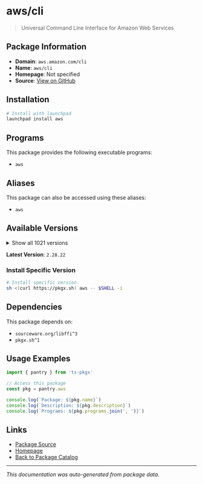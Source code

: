 # aws/cli

> Universal Command Line Interface for Amazon Web Services

## Package Information

- **Domain**: `aws.amazon.com/cli`
- **Name**: `aws/cli`
- **Homepage**: Not specified
- **Source**: [View on GitHub](https://github.com/pkgxdev/pantry/tree/main/projects/aws.amazon.com/cli/package.yml)

## Installation

```bash
# Install with launchpad
launchpad install aws
```

## Programs

This package provides the following executable programs:

- `aws`

## Aliases

This package can also be accessed using these aliases:

- `aws`

## Available Versions

<details>
<summary>Show all 1021 versions</summary>

- `2.28.22`, `2.28.21`, `2.28.20`, `2.28.19`, `2.28.18`
- `2.28.17`, `2.28.16`, `2.28.15`, `2.28.14`, `2.28.13`
- `2.28.12`, `2.28.11`, `2.28.10`, `2.28.9`, `2.28.8`
- `2.28.7`, `2.28.6`, `2.28.5`, `2.28.4`, `2.28.3`
- `2.28.2`, `2.28.1`, `2.28.0`, `2.27.63`, `2.27.62`
- `2.27.61`, `2.27.60`, `2.27.59`, `2.27.58`, `2.27.57`
- `2.27.56`, `2.27.55`, `2.27.54`, `2.27.53`, `2.27.52`
- `2.27.51`, `2.27.50`, `2.27.49`, `2.27.48`, `2.27.47`
- `2.27.46`, `2.27.45`, `2.27.44`, `2.27.43`, `2.27.42`
- `2.27.41`, `2.27.40`, `2.27.39`, `2.27.38`, `2.27.37`
- `2.27.36`, `2.27.35`, `2.27.34`, `2.27.33`, `2.27.32`
- `2.27.31`, `2.27.30`, `2.27.29`, `2.27.28`, `2.27.27`
- `2.27.26`, `2.27.25`, `2.27.24`, `2.27.23`, `2.27.22`
- `2.27.21`, `2.27.20`, `2.27.19`, `2.27.18`, `2.27.17`
- `2.27.16`, `2.27.15`, `2.27.14`, `2.27.13`, `2.27.12`
- `2.27.11`, `2.27.10`, `2.27.9`, `2.27.8`, `2.27.7`
- `2.27.6`, `2.27.5`, `2.27.4`, `2.27.3`, `2.27.2`
- `2.27.1`, `2.27.0`, `2.26.7`, `2.26.6`, `2.26.5`
- `2.26.4`, `2.26.3`, `2.26.2`, `2.26.1`, `2.26.0`
- `2.25.14`, `2.25.13`, `2.25.12`, `2.25.11`, `2.25.10`
- `2.25.9`, `2.25.8`, `2.25.7`, `2.25.6`, `2.25.5`
- `2.25.4`, `2.25.3`, `2.25.2`, `2.25.1`, `2.25.0`
- `2.24.27`, `2.24.26`, `2.24.25`, `2.24.24`, `2.24.23`
- `2.24.22`, `2.24.20`, `2.24.19`, `2.24.18`, `2.24.17`
- `2.24.16`, `2.24.15`, `2.24.14`, `2.24.13`, `2.24.12`
- `2.24.11`, `2.24.10`, `2.24.9`, `2.24.8`, `2.24.7`
- `2.24.6`, `2.24.5`, `2.24.4`, `2.24.3`, `2.24.2`
- `2.24.1`, `2.24.0`, `2.23.15`, `2.23.14`, `2.23.13`
- `2.23.12`, `2.23.11`, `2.23.10`, `2.23.9`, `2.23.8`
- `2.23.7`, `2.23.6`, `2.23.5`, `2.23.4`, `2.23.3`
- `2.23.2`, `2.23.1`, `2.23.0`, `2.22.35`, `2.22.34`
- `2.22.33`, `2.22.32`, `2.22.31`, `2.22.30`, `2.22.29`
- `2.22.28`, `2.22.27`, `2.22.26`, `2.22.25`, `2.22.24`
- `2.22.23`, `2.22.22`, `2.22.21`, `2.22.20`, `2.22.19`
- `2.22.18`, `2.22.17`, `2.22.16`, `2.22.15`, `2.22.14`
- `2.22.13`, `2.22.12`, `2.22.11`, `2.22.10`, `2.22.9`
- `2.22.8`, `2.22.7`, `2.22.6`, `2.22.5`, `2.22.4`
- `2.22.3`, `2.22.2`, `2.22.1`, `2.22.0`, `2.21.3`
- `2.21.2`, `2.21.1`, `2.21.0`, `2.20.0`, `2.19.5`
- `2.19.4`, `2.19.3`, `2.19.2`, `2.19.1`, `2.19.0`
- `2.18.18`, `2.18.17`, `2.18.16`, `2.18.15`, `2.18.14`
- `2.18.13`, `2.18.12`, `2.18.11`, `2.18.10`, `2.18.9`
- `2.18.8`, `2.18.7`, `2.18.6`, `2.18.5`, `2.18.4`
- `2.18.3`, `2.18.2`, `2.18.1`, `2.18.0`, `2.17.65`
- `2.17.64`, `2.17.63`, `2.17.62`, `2.17.61`, `2.17.60`
- `2.17.59`, `2.17.58`, `2.17.57`, `2.17.56`, `2.17.55`
- `2.17.54`, `2.17.53`, `2.17.52`, `2.17.51`, `2.17.50`
- `2.17.49`, `2.17.48`, `2.17.47`, `2.17.46`, `2.17.45`
- `2.17.44`, `2.17.43`, `2.17.42`, `2.17.41`, `2.17.40`
- `2.17.39`, `2.17.38`, `2.17.37`, `2.17.36`, `2.17.35`
- `2.17.34`, `2.17.33`, `2.17.32`, `2.17.31`, `2.17.30`
- `2.17.29`, `2.17.28`, `2.17.27`, `2.17.26`, `2.17.25`
- `2.17.24`, `2.17.23`, `2.17.22`, `2.17.21`, `2.17.20`
- `2.17.19`, `2.17.18`, `2.17.17`, `2.17.16`, `2.17.15`
- `2.17.14`, `2.17.13`, `2.17.12`, `2.17.11`, `2.17.10`
- `2.17.9`, `2.17.8`, `2.17.7`, `2.17.6`, `2.17.5`
- `2.17.4`, `2.17.3`, `2.17.2`, `2.17.1`, `2.17.0`
- `2.16.12`, `2.16.11`, `2.16.10`, `2.16.9`, `2.16.8`
- `2.16.7`, `2.16.6`, `2.16.5`, `2.16.4`, `2.16.3`
- `2.16.2`, `2.16.1`, `2.16.0`, `2.15.62`, `2.15.61`
- `2.15.60`, `2.15.59`, `2.15.58`, `2.15.57`, `2.15.56`
- `2.15.55`, `2.15.54`, `2.15.53`, `2.15.52`, `2.15.51`
- `2.15.50`, `2.15.49`, `2.15.48`, `2.15.47`, `2.15.46`
- `2.15.45`, `2.15.44`, `2.15.43`, `2.15.42`, `2.15.41`
- `2.15.40`, `2.15.39`, `2.15.38`, `2.15.37`, `2.15.36`
- `2.15.35`, `2.15.34`, `2.15.33`, `2.15.32`, `2.15.31`
- `2.15.30`, `2.15.29`, `2.15.28`, `2.15.27`, `2.15.26`
- `2.15.25`, `2.15.24`, `2.15.23`, `2.15.22`, `2.15.21`
- `2.15.20`, `2.15.19`, `2.15.18`, `2.15.17`, `2.15.16`
- `2.15.15`, `2.15.14`, `2.15.13`, `2.15.12`, `2.15.11`
- `2.15.10`, `2.15.9`, `2.15.8`, `2.15.7`, `2.15.6`
- `2.15.5`, `2.15.4`, `2.15.3`, `2.15.2`, `2.15.1`
- `2.15.0`, `2.14.6`, `2.14.5`, `2.14.4`, `2.14.3`
- `2.14.2`, `2.14.1`, `2.14.0`, `2.13.39`, `2.13.38`
- `2.13.37`, `2.13.36`, `2.13.35`, `2.13.34`, `2.13.33`
- `2.13.32`, `2.13.31`, `2.13.30`, `2.13.29`, `2.13.28`
- `2.13.27`, `2.13.26`, `2.13.25`, `2.13.24`, `2.13.23`
- `2.13.22`, `2.13.21`, `2.13.20`, `2.13.19`, `2.13.18`
- `2.13.17`, `2.13.16`, `2.13.15`, `2.13.14`, `2.13.13`
- `2.13.12`, `2.13.11`, `2.13.10`, `2.13.9`, `2.13.7`
- `2.13.6`, `2.13.5`, `2.13.4`, `2.13.3`, `2.13.2`
- `2.13.1`, `2.13.0`, `2.12.7`, `2.12.6`, `2.12.5`
- `2.12.4`, `2.12.3`, `2.12.2`, `2.12.1`, `2.12.0`
- `2.11.27`, `2.11.26`, `2.11.25`, `2.11.24`, `2.11.23`
- `2.11.22`, `2.11.21`, `2.11.20`, `2.11.19`, `2.11.18`
- `2.11.17`, `2.11.16`, `2.11.15`, `2.11.14`, `2.11.13`
- `2.11.12`, `2.11.11`, `2.11.10`, `2.11.9`, `2.11.8`
- `2.11.7`, `2.10.4`, `2.10.3`, `1.42.22`, `1.42.21`
- `1.42.20`, `1.42.19`, `1.42.18`, `1.42.17`, `1.42.16`
- `1.42.15`, `1.42.14`, `1.42.13`, `1.42.12`, `1.42.11`
- `1.42.10`, `1.42.9`, `1.42.8`, `1.42.7`, `1.42.6`
- `1.42.5`, `1.42.4`, `1.42.3`, `1.42.2`, `1.42.1`
- `1.42.0`, `1.41.17`, `1.41.16`, `1.41.15`, `1.41.14`
- `1.41.13`, `1.41.12`, `1.41.11`, `1.41.10`, `1.41.9`
- `1.41.8`, `1.41.7`, `1.41.6`, `1.41.5`, `1.41.4`
- `1.41.3`, `1.41.2`, `1.41.1`, `1.41.0`, `1.40.45`
- `1.40.44`, `1.40.43`, `1.40.42`, `1.40.41`, `1.40.40`
- `1.40.38`, `1.40.37`, `1.40.36`, `1.40.35`, `1.40.34`
- `1.40.32`, `1.40.31`, `1.40.30`, `1.40.29`, `1.40.28`
- `1.40.27`, `1.40.26`, `1.40.25`, `1.40.24`, `1.40.23`
- `1.40.22`, `1.40.21`, `1.40.20`, `1.40.19`, `1.40.18`
- `1.40.17`, `1.40.16`, `1.40.15`, `1.40.14`, `1.40.13`
- `1.40.12`, `1.40.11`, `1.40.10`, `1.40.9`, `1.40.8`
- `1.40.7`, `1.40.6`, `1.40.5`, `1.40.4`, `1.40.3`
- `1.40.2`, `1.40.1`, `1.40.0`, `1.39.0`, `1.38.38`
- `1.38.37`, `1.38.36`, `1.38.35`, `1.38.34`, `1.38.33`
- `1.38.32`, `1.38.31`, `1.38.30`, `1.38.29`, `1.38.28`
- `1.38.27`, `1.38.26`, `1.38.25`, `1.38.24`, `1.38.23`
- `1.38.22`, `1.38.21`, `1.38.20`, `1.38.19`, `1.38.18`
- `1.38.17`, `1.38.16`, `1.38.15`, `1.38.14`, `1.38.13`
- `1.38.12`, `1.38.11`, `1.38.10`, `1.38.9`, `1.38.8`
- `1.38.7`, `1.38.6`, `1.38.5`, `1.38.4`, `1.38.3`
- `1.38.2`, `1.38.1`, `1.38.0`, `1.37.26`, `1.37.25`
- `1.37.24`, `1.37.23`, `1.37.22`, `1.37.21`, `1.37.20`
- `1.37.19`, `1.37.18`, `1.37.17`, `1.37.16`, `1.37.15`
- `1.37.14`, `1.37.13`, `1.37.12`, `1.37.11`, `1.37.10`
- `1.37.9`, `1.37.8`, `1.37.7`, `1.37.6`, `1.37.5`
- `1.37.4`, `1.37.3`, `1.37.2`, `1.37.1`, `1.37.0`
- `1.36.40`, `1.36.39`, `1.36.38`, `1.36.37`, `1.36.36`
- `1.36.35`, `1.36.34`, `1.36.33`, `1.36.32`, `1.36.31`
- `1.36.30`, `1.36.29`, `1.36.28`, `1.36.27`, `1.36.26`
- `1.36.25`, `1.36.24`, `1.36.23`, `1.36.22`, `1.36.21`
- `1.36.20`, `1.36.19`, `1.36.18`, `1.36.17`, `1.36.16`
- `1.36.15`, `1.36.14`, `1.36.13`, `1.36.12`, `1.36.11`
- `1.36.10`, `1.36.9`, `1.36.8`, `1.36.7`, `1.36.6`
- `1.36.5`, `1.36.4`, `1.36.3`, `1.36.2`, `1.36.1`
- `1.36.0`, `1.35.24`, `1.35.23`, `1.35.22`, `1.35.21`
- `1.35.20`, `1.35.19`, `1.35.18`, `1.35.17`, `1.35.16`
- `1.35.15`, `1.35.14`, `1.35.13`, `1.35.12`, `1.35.11`
- `1.35.10`, `1.35.9`, `1.35.8`, `1.35.7`, `1.35.6`
- `1.35.5`, `1.35.4`, `1.35.3`, `1.35.2`, `1.35.1`
- `1.35.0`, `1.34.33`, `1.34.32`, `1.34.31`, `1.34.30`
- `1.34.29`, `1.34.28`, `1.34.27`, `1.34.26`, `1.34.25`
- `1.34.24`, `1.34.23`, `1.34.22`, `1.34.21`, `1.34.20`
- `1.34.19`, `1.34.18`, `1.34.17`, `1.34.16`, `1.34.15`
- `1.34.14`, `1.34.13`, `1.34.12`, `1.34.11`, `1.34.10`
- `1.34.9`, `1.34.8`, `1.34.7`, `1.34.6`, `1.34.5`
- `1.34.4`, `1.34.3`, `1.34.2`, `1.34.1`, `1.34.0`
- `1.33.44`, `1.33.43`, `1.33.42`, `1.33.41`, `1.33.40`
- `1.33.39`, `1.33.38`, `1.33.37`, `1.33.36`, `1.33.35`
- `1.33.34`, `1.33.33`, `1.33.32`, `1.33.31`, `1.33.30`
- `1.33.29`, `1.33.28`, `1.33.27`, `1.33.26`, `1.33.25`
- `1.33.24`, `1.33.23`, `1.33.22`, `1.33.21`, `1.33.20`
- `1.33.19`, `1.33.18`, `1.33.17`, `1.33.16`, `1.33.15`
- `1.33.14`, `1.33.13`, `1.33.12`, `1.33.11`, `1.33.10`
- `1.33.9`, `1.33.8`, `1.33.7`, `1.33.6`, `1.33.5`
- `1.33.4`, `1.33.3`, `1.33.2`, `1.33.1`, `1.33.0`
- `1.32.117`, `1.32.116`, `1.32.115`, `1.32.114`, `1.32.113`
- `1.32.112`, `1.32.111`, `1.32.110`, `1.32.109`, `1.32.108`
- `1.32.107`, `1.32.106`, `1.32.105`, `1.32.104`, `1.32.103`
- `1.32.102`, `1.32.101`, `1.32.100`, `1.32.99`, `1.32.98`
- `1.32.97`, `1.32.96`, `1.32.95`, `1.32.94`, `1.32.93`
- `1.32.92`, `1.32.91`, `1.32.90`, `1.32.89`, `1.32.88`
- `1.32.87`, `1.32.86`, `1.32.85`, `1.32.84`, `1.32.83`
- `1.32.82`, `1.32.81`, `1.32.80`, `1.32.79`, `1.32.78`
- `1.32.77`, `1.32.76`, `1.32.75`, `1.32.74`, `1.32.72`
- `1.32.71`, `1.32.70`, `1.32.69`, `1.32.68`, `1.32.67`
- `1.32.66`, `1.32.65`, `1.32.64`, `1.32.63`, `1.32.62`
- `1.32.61`, `1.32.60`, `1.32.59`, `1.32.58`, `1.32.57`
- `1.32.56`, `1.32.55`, `1.32.54`, `1.32.53`, `1.32.52`
- `1.32.51`, `1.32.50`, `1.32.49`, `1.32.48`, `1.32.47`
- `1.32.46`, `1.32.45`, `1.32.44`, `1.32.42`, `1.32.41`
- `1.32.40`, `1.32.39`, `1.32.38`, `1.32.37`, `1.32.36`
- `1.32.35`, `1.32.34`, `1.32.33`, `1.32.32`, `1.32.31`
- `1.32.30`, `1.32.29`, `1.32.28`, `1.32.27`, `1.32.26`
- `1.32.25`, `1.32.24`, `1.32.23`, `1.32.22`, `1.32.21`
- `1.32.20`, `1.32.19`, `1.32.18`, `1.32.17`, `1.32.16`
- `1.32.15`, `1.32.14`, `1.32.12`, `1.32.11`, `1.32.10`
- `1.32.9`, `1.32.8`, `1.32.7`, `1.32.6`, `1.32.5`
- `1.32.4`, `1.32.3`, `1.32.2`, `1.32.1`, `1.32.0`
- `1.31.13`, `1.31.12`, `1.31.11`, `1.31.10`, `1.31.9`
- `1.31.8`, `1.31.7`, `1.31.6`, `1.31.5`, `1.31.4`
- `1.31.3`, `1.31.2`, `1.31.1`, `1.31.0`, `1.30.7`
- `1.30.6`, `1.30.5`, `1.30.4`, `1.30.3`, `1.30.2`
- `1.30.1`, `1.30.0`, `1.29.85`, `1.29.84`, `1.29.83`
- `1.29.82`, `1.29.81`, `1.29.80`, `1.29.79`, `1.29.78`
- `1.29.77`, `1.29.76`, `1.29.75`, `1.29.74`, `1.29.73`
- `1.29.72`, `1.29.71`, `1.29.70`, `1.29.69`, `1.29.68`
- `1.29.67`, `1.29.66`, `1.29.65`, `1.29.64`, `1.29.63`
- `1.29.62`, `1.29.61`, `1.29.60`, `1.29.59`, `1.29.58`
- `1.29.57`, `1.29.56`, `1.29.55`, `1.29.54`, `1.29.53`
- `1.29.52`, `1.29.51`, `1.29.50`, `1.29.49`, `1.29.48`
- `1.29.47`, `1.29.46`, `1.29.45`, `1.29.44`, `1.29.43`
- `1.29.42`, `1.29.41`, `1.29.40`, `1.29.38`, `1.29.37`
- `1.29.36`, `1.29.35`, `1.29.34`, `1.29.33`, `1.29.32`
- `1.29.31`, `1.29.30`, `1.29.29`, `1.29.28`, `1.29.27`
- `1.29.26`, `1.29.25`, `1.29.24`, `1.29.23`, `1.29.22`
- `1.29.21`, `1.29.20`, `1.29.19`, `1.29.18`, `1.29.17`
- `1.29.16`, `1.29.15`, `1.29.14`, `1.29.13`, `1.29.12`
- `1.29.11`, `1.29.10`, `1.29.9`, `1.29.8`, `1.29.7`
- `1.29.6`, `1.29.5`, `1.29.4`, `1.29.3`, `1.29.2`
- `1.29.1`, `1.29.0`, `1.28.1`, `1.28.0`, `1.27.165`
- `1.27.164`, `1.27.163`, `1.27.162`, `1.27.161`, `1.27.160`
- `1.27.159`, `1.27.158`, `1.27.157`, `1.27.156`, `1.27.155`
- `1.27.154`, `1.27.153`, `1.27.152`, `1.27.151`, `1.27.150`
- `1.27.149`, `1.27.148`, `1.27.147`, `1.27.146`, `1.27.145`
- `1.27.144`, `1.27.143`, `1.27.142`, `1.27.141`, `1.27.140`
- `1.27.139`, `1.27.138`, `1.27.137`, `1.27.136`, `1.27.135`
- `1.27.134`, `1.27.133`, `1.27.132`, `1.27.131`, `1.27.130`
- `1.27.129`, `1.27.128`, `1.27.127`, `1.27.126`, `1.27.125`
- `1.27.124`, `1.27.123`, `1.27.122`, `1.27.121`, `1.27.120`
- `1.27.119`, `1.27.118`, `1.27.117`, `1.27.116`, `1.27.114`
- `1.27.113`, `1.27.112`, `1.27.110`, `1.27.109`, `1.27.108`
- `1.27.107`, `1.27.106`, `1.27.105`, `1.27.104`, `1.27.103`
- `1.27.102`

</details>

**Latest Version**: `2.28.22`

### Install Specific Version

```bash
# Install specific version
sh <(curl https://pkgx.sh) aws -- $SHELL -i
```

## Dependencies

This package depends on:

- `sourceware.org/libffi^3`
- `pkgx.sh^1`

## Usage Examples

```typescript
import { pantry } from 'ts-pkgx'

// Access this package
const pkg = pantry.aws

console.log(`Package: ${pkg.name}`)
console.log(`Description: ${pkg.description}`)
console.log(`Programs: ${pkg.programs.join(', ')}`)
```

## Links

- [Package Source](https://github.com/pkgxdev/pantry/tree/main/projects/aws.amazon.com/cli/package.yml)
- [Homepage](#)
- [Back to Package Catalog](../../../package-catalog.md)

---

*This documentation was auto-generated from package data.*
